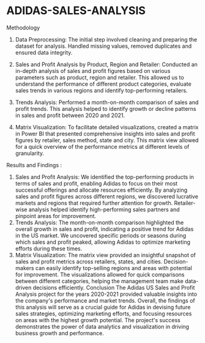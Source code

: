 # ADIDAS-SALES-ANALYSIS
Methodology
1) Data Preprocessing:
The initial step involved cleaning and preparing the dataset for analysis. Handled missing values, removed duplicates and ensured data integrity.

2) Sales and Profit Analysis by Product, Region and Retailer:
Conducted an in-depth analysis of sales and profit figures based on various parameters such as product, region and retailer. This allowed us to understand the performance of different product categories, evaluate sales trends in various regions and identify top-performing retailers.

3) Trends Analysis:
Performed a month-on-month comparison of sales and profit trends. This analysis helped to identify growth or decline patterns in sales and profit between 2020 and 2021.

4) Matrix Visualization:
To facilitate detailed visualizations, created a matrix in Power BI that presented comprehensive insights into sales and profit figures by retailer, sales method, state and city. This matrix view allowed for a quick overview of the performance metrics at different levels of granularity.

Results and Findings :
1) Sales and Profit Analysis:
We identified the top-performing products in terms of sales and profit, enabling Adidas to focus on their most successful offerings and allocate resources efficiently.
By analyzing sales and profit figures across different regions, we discovered lucrative markets and regions that required further attention for growth.
Retailer-wise analysis helped identify high-performing sales partners and pinpoint areas for improvement.
2) Trends Analysis:
The month-on-month comparison highlighted the overall growth in sales and profit, indicating a positive trend for Adidas in the US market.
We uncovered specific periods or seasons during which sales and profit peaked, allowing Adidas to optimize marketing efforts during these times.
3) Matrix Visualization:
The matrix view provided an insightful snapshot of sales and profit metrics across retailers, states, and cities. Decision-makers can easily identify top-selling regions and areas with potential for improvement.
The visualizations allowed for quick comparisons between different categories, helping the management team make data-driven decisions efficiently.
Conclusion
The Adidas US Sales and Profit Analysis project for the years 2020-2021 provided valuable insights into the company's performance and market trends. Overall, the findings of this analysis will serve as a crucial guide for Adidas in devising future sales strategies, optimizing marketing efforts, and focusing resources on areas with the highest growth potential. The project's success demonstrates the power of data analytics and visualization in driving business growth and performance.

